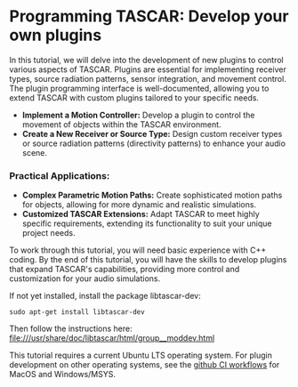# Programming TASCAR: Develop your own plugins

In this tutorial, we will delve into the development of new plugins to control various aspects of TASCAR. Plugins are essential for implementing receiver types, source radiation patterns, sensor integration, and movement control. The plugin programming interface is well-documented, allowing you to extend TASCAR with custom plugins tailored to your specific needs.

- **Implement a Motion Controller:** Develop a plugin to control the movement of objects within the TASCAR environment.
- **Create a New Receiver or Source Type:** Design custom receiver types or source radiation patterns (directivity patterns) to enhance your audio scene.


### Practical Applications:

- **Complex Parametric Motion Paths:** Create sophisticated motion paths for objects, allowing for more dynamic and realistic simulations.
- **Customized TASCAR Extensions:** Adapt TASCAR to meet highly specific requirements, extending its functionality to suit your unique project needs.


To work through this tutorial, you will need basic experience with C++ coding. By the end of this tutorial, you will have the skills to develop plugins that expand TASCAR's capabilities, providing more control and customization for your audio simulations.




If not yet installed, install the package libtascar-dev:
```
sudo apt-get install libtascar-dev
```

Then follow the instructions here:
[file:///usr/share/doc/libtascar/html/group__moddev.html](file:///usr/share/doc/libtascar/html/group__moddev.html)

This tutorial requires a current Ubuntu LTS operating system. For plugin development on other operating systems, see the [github CI workflows](https://github.com/gisogrimm/tascar/tree/master/.github/workflows) for MacOS and Windows/MSYS.